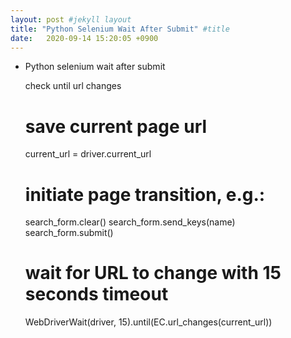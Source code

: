 ```yaml
---
layout: post #jekyll layout
title: "Python Selenium Wait After Submit" #title 
date:   2020-09-14 15:20:05 +0900                 
---
```


-   Python selenium wait after submit

    check until url changes

    # save current page url
      current_url = driver.current_url
    
      # initiate page transition, e.g.:
      search_form.clear()
      search_form.send_keys(name)
      search_form.submit()
    
      # wait for URL to change with 15 seconds timeout
      WebDriverWait(driver, 15).until(EC.url_changes(current_url))


